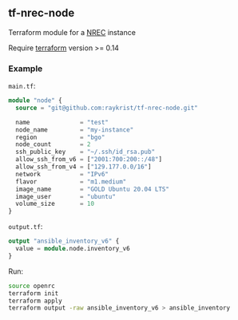 ## tf-nrec-node

Terraform module for a [NREC](https://docs.nrec.no) instance

Require [terraform](https://terraform.io) version >= 0.14

### Example

`main.tf`:
```terraform
module "node" {
  source = "git@github.com:raykrist/tf-nrec-node.git"

  name              = "test"
  node_name         = "my-instance"
  region            = "bgo"
  node_count        = 2
  ssh_public_key    = "~/.ssh/id_rsa.pub"
  allow_ssh_from_v6 = ["2001:700:200::/48"]
  allow_ssh_from_v4 = ["129.177.0.0/16"]
  network           = "IPv6"
  flavor            = "m1.medium"
  image_name        = "GOLD Ubuntu 20.04 LTS"
  image_user        = "ubuntu" 
  volume_size       = 10
}
```

`output.tf`:
```terraform
output "ansible_inventory_v6" {
  value = module.node.inventory_v6
}
```

Run:

```bash
source openrc
terraform init
terraform apply
terraform output -raw ansible_inventory_v6 > ansible_inventory
```

